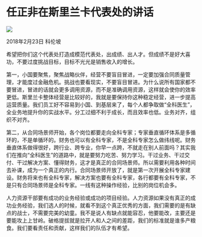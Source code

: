 # 任正非在斯里兰卡代表处的讲话
<img class="pv" src="https://api.visitor.plantree.me/visitor-badge/pv?namespace=plantree.me&key=renzhengfei-speeches/在斯里兰卡代表处的讲话.md">



2018年2月23日  科伦坡



希望把你们这个代表处打造成模范代表处，出成绩、出人才。但成绩不是好大喜功，不要过度挑战目标，目标不光光是销售收入的增长。

第一，小国要聚焦，聚焦战略伙伴，经营不要盲目冒进，一定要加强合同质量管理，才能度过金融危机。挑战也要看现实，不要盲目冒进。为什么说所有国家都不要冒进，冒进的话就会更多调用资源，而不是准确调用资源，这样就会使你的效率更低。斯里兰卡整体经营是比较好的，我就是要保持你这种稳定经营，进一步提高运营质量。我们员工好不容易到小国、到基层来了，每个人都争取做“全科医生”，全业务地提升你的实战水平。分工过细不利于成长，而且效率也低。业务对齐，组织不对齐。

第二，从合同场景师开始，各个岗位都要走向全科专家；专家垂直循环体系是多循环的，不是单循环的。财务也可以有全科专家，不是全科专家怎么做纬线呢。财务垂直体系做得很好，跨行业、跨专业，你早一点跨，不就走在别人前面吗？其实我们在推向“全科医生”的道路中，就是要努力吃苦、努力学习。干过业务、干过交付、干过解决方案、懂得财务，这才是真正的合同场景师。所以需要利用各种时间去补课，成为一个真正的内行。合同场景师开放了，就是第一次开展全科专家建设。财务将来也有全科专家，解决方案也要有全科专家，各行都要有全科专家，不是只有合同场景师是全科专家。一线有这种操作经验，比别的岗位机会多。

人力资源干部要有成功的业务经验或成功的项目经验。人力资源如果没有真正的成功业务经验，我们选人的时候，就看不到这个真正优秀的方面，我们需要的是有缺点的战士，不需要完美的幼童。我不是说人有缺点就能容忍，他要能改，主要还是要能攻上上甘岭。破格提拔就是拉开人和人之间的差距，我们的标准就是谁多产粮食。我们要看责任和贡献，这样我们的队伍才有希望。
